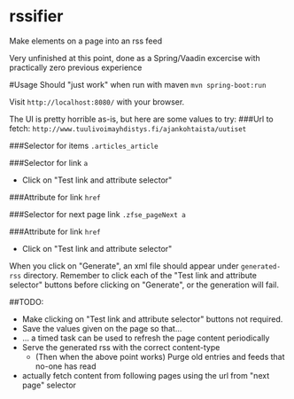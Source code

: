 # rssifier
Make elements on a page into an rss feed

Very unfinished at this point, done as a Spring/Vaadin excercise with practically zero previous experience

#Usage
Should "just work" when run with maven `mvn spring-boot:run`

Visit `http://localhost:8080/` with your browser.

The UI is pretty horrible as-is, but here are some values to try:
###Url to fetch: 
`http://www.tuulivoimayhdistys.fi/ajankohtaista/uutiset`

###Selector for items
`.articles_article`

###Selector for link
`a`

* Click on "Test link and attribute selector"

###Attribute for link
`href`

###Selector for next page link
`.zfse_pageNext a`

###Attribute for link
`href`

* Click on "Test link and attribute selector"

When you click on "Generate", an xml file should appear under `generated-rss` directory.
Remember to click each of the "Test link and attribute selector" buttons before clicking on "Generate",
or the generation will fail.

##TODO:
* Make clicking on "Test link and attribute selector" buttons not required.
* Save the values given on the page so that...
* ... a timed task can be used to refresh the page content periodically
* Serve the generated rss with the correct content-type
  * (Then when the above point works) Purge old entries and feeds that no-one has read
* actually fetch content from following pages using the url from "next page" selector
